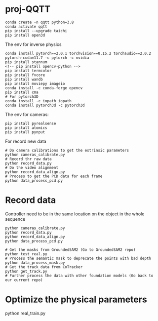 # proj-QQTT

```
conda create -n qqtt python=3.8
conda activate qqtt
pip install --upgrade taichi
pip install open3d
```

The env for inverse physics
```
conda install pytorch==2.0.1 torchvision==0.15.2 torchaudio==2.0.2 pytorch-cuda=11.7 -c pytorch -c nvidia
pip install stannum
<!-- pip install opencv-python -->
pip install termcolor
pip install fvcore
pip install wandb
pip install moviepy imageio
conda install -c conda-forge opencv 
pip install cma
# For pytorch3D
conda install -c iopath iopath
conda install pytorch3d -c pytorch3d
```

The env for cameras:
```
pip install pyrealsense
pip install atomics
pip install pynput
```

For record new data
```
# Do camera calibrations to get the extrinsic parameters
python cameras_calibrate.py 
# Record thr raw data
python record_data.py
# Do the video alignment
python record_data_align.py
# Process to get the PCD data for each frame
python data_process_pcd.py
```

# Record data
Controller need to be in the same location on the object in the whole sequence
```
python cameras_calibrate.py
python record_data.py
python record_data_align.py
python data_process_pcd.py

# Get the masks from GroundedSAM2 (Go to GroundedSAM2 repo)
python test_real.py 
# Process the semantic mask to deprecate the points with bad depth
python data_process_mask.py
# Get the track data from CoTracker
python get_track.py
# Further process the data with other foundation models (Go back to our current repo)
```

# Optimize the physical parameters
python real_train.py